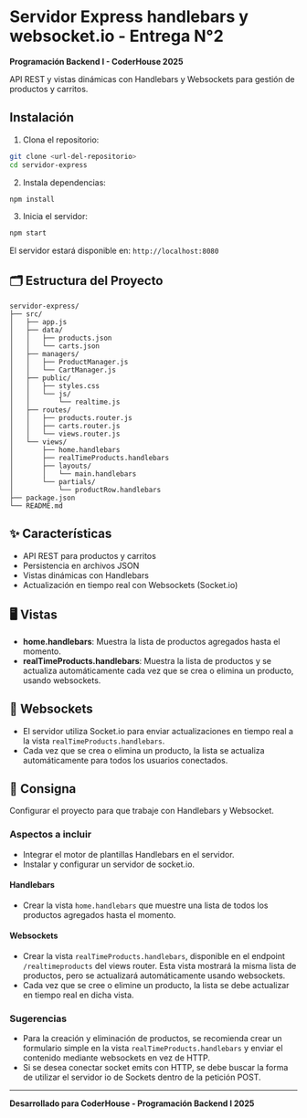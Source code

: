 
# Servidor Express handlebars y websocket.io - Entrega N°2

**Programación Backend I - CoderHouse 2025**

API REST y vistas dinámicas con Handlebars y Websockets para gestión de productos y carritos.

##  Instalación

1. Clona el repositorio:
  ```bash
  git clone <url-del-repositorio>
  cd servidor-express
  ```
2. Instala dependencias:
  ```bash
  npm install
  ```
3. Inicia el servidor:
  ```bash
  npm start
  ```
El servidor estará disponible en: `http://localhost:8080`

## 🗂️ Estructura del Proyecto

```
servidor-express/
├── src/
│   ├── app.js
│   ├── data/
│   │   ├── products.json
│   │   └── carts.json
│   ├── managers/
│   │   ├── ProductManager.js
│   │   └── CartManager.js
│   ├── public/
│   │   ├── styles.css
│   │   └── js/
│   │       └── realtime.js
│   ├── routes/
│   │   ├── products.router.js
│   │   ├── carts.router.js
│   │   └── views.router.js
│   └── views/
│       ├── home.handlebars
│       ├── realTimeProducts.handlebars
│       ├── layouts/
│       │   └── main.handlebars
│       └── partials/
│           └── productRow.handlebars
├── package.json
└── README.md
```

## ✨ Características

- API REST para productos y carritos
- Persistencia en archivos JSON
- Vistas dinámicas con Handlebars
- Actualización en tiempo real con Websockets (Socket.io)

## 🖥️ Vistas

- **home.handlebars**: Muestra la lista de productos agregados hasta el momento.
- **realTimeProducts.handlebars**: Muestra la lista de productos y se actualiza automáticamente cada vez que se crea o elimina un producto, usando websockets.

## 🔌 Websockets

- El servidor utiliza Socket.io para enviar actualizaciones en tiempo real a la vista `realTimeProducts.handlebars`.
- Cada vez que se crea o elimina un producto, la lista se actualiza automáticamente para todos los usuarios conectados.

## 📝 Consigna

Configurar el proyecto para que trabaje con Handlebars y Websocket.

### Aspectos a incluir

- Integrar el motor de plantillas Handlebars en el servidor.
- Instalar y configurar un servidor de socket.io.

#### Handlebars

- Crear la vista `home.handlebars` que muestre una lista de todos los productos agregados hasta el momento.

#### Websockets

- Crear la vista `realTimeProducts.handlebars`, disponible en el endpoint `/realtimeproducts` del views router. Esta vista mostrará la misma lista de productos, pero se actualizará automáticamente usando websockets.
- Cada vez que se cree o elimine un producto, la lista se debe actualizar en tiempo real en dicha vista.

### Sugerencias

- Para la creación y eliminación de productos, se recomienda crear un formulario simple en la vista `realTimeProducts.handlebars` y enviar el contenido mediante websockets en vez de HTTP.
- Si se desea conectar socket emits con HTTP, se debe buscar la forma de utilizar el servidor io de Sockets dentro de la petición POST.

---

**Desarrollado para CoderHouse - Programación Backend I 2025**